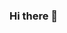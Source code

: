 ### Hi there 👋

<!--
**EmmaSemutenga/EmmaSemutenga** is a ✨ _special_ ✨ repository because its `README.md` (this file) appears on your GitHub profile.

Here are some ideas to get you started:

🔭 I’m currently working on Django and react projects on a raspberry pi
🌱 I’m currently learning bash scripting
👯 I’m looking to collaborate on teachnologies that take learning to underserved communities
🤔 I’m looking for help with 
💬 Ask me about django and raspberry pi
📫 How to reach me: semutenga.fun
⚡ Fun fact: 
-->
